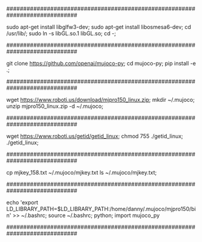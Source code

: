 #############################################################################

sudo apt-get install libglfw3-dev;
sudo apt-get install libosmesa6-dev;
cd /usr/lib/; sudo ln -s libGL.so.1 libGL.so; cd -;

#############################################################################

git clone https://github.com/openai/mujoco-py;
cd mujoco-py; 
pip install -e .;

#############################################################################

wget https://www.roboti.us/download/mjpro150_linux.zip;
mkdir ~/.mujoco;
unzip mjpro150_linux.zip -d ~/.mujoco;

#############################################################################

wget https://www.roboti.us/getid/getid_linux;
chmod 755 ./getid_linux;
./getid_linux;

#############################################################################

cp mjkey_158.txt  ~/.mujoco/mjkey.txt
ls ~/.mujoco/mjkey.txt;

#############################################################################

echo 'export LD_LIBRARY_PATH=$LD_LIBRARY_PATH:/home/danny/.mujoco/mjpro150/bin' >> ~/.bashrc; source ~/.bashrc;
python; import mujoco_py

#############################################################################




